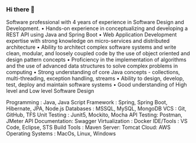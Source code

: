 ### Hi there 👋

Software professional with 4 years of experience in Software Design and Development.
• Hands-on experience in conceptualizing and developing a REST API using Java and Spring Boot
• Web Application Development expertise with strong knowledge on micro-services and distributed architecture
• Ability to architect complex software systems and write clean, modular, and loosely coupled code by the use of object oriented and design pattern concepts
• Proficiency in the implementation of algorithms and the use of advanced data structures to solve complex problems in computing
• Strong understanding of core Java concepts - collections, multi-threading, exception handling, streams
• Ability to design, develop, test, deploy and maintain software systems
• Good understanding of High level and Low level Software Design

Programming : Java, Java Script
Framework : Spring, Spring Boot, Hibernate, JPA, Node.js
Databases : MSSQL, MySQL, MongoDB
VCS : Git, GitHub, TFS
Unit Testing : Junit5, Mockito, Mocha
API Testing: Postman, JMeter
API Documentation: Swagger
Virtualization : Docker
IDE/Tools : VS Code, Eclipse, STS
Build Tools : Maven
Server: Tomcat
Cloud: AWS
Operating Systems : MacOs, Linux, Windows
